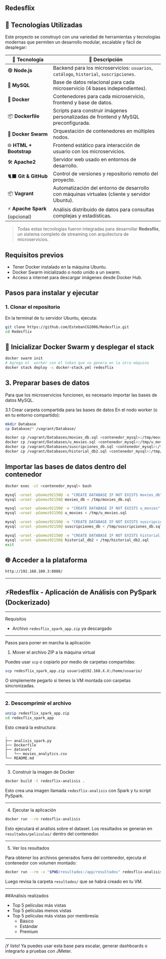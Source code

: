 ## Redesflix


## 🐳 Tecnologías Utilizadas

Este proyecto se construyó con una variedad de herramientas y tecnologías modernas que permiten un desarrollo modular, escalable y fácil de desplegar:

| 🐳 Tecnología       | 🔎 Descripción |
|--------------------|----------------|
| 🟢 **Node.js**      | Backend para los microservicios: `usuarios`, `catálogo`, `historial`, `suscripciones`. |
| 🐬 **MySQL**        | Base de datos relacional para cada microservicio (4 bases independientes). |
| 🐳 **Docker**       | Contenedores para cada microservicio, frontend y base de datos. |
| 📦 **Dockerfile**   | Scripts para construir imágenes personalizadas de frontend y MySQL preconfigurada. |
| 📡 **Docker Swarm** | Orquestación de contenedores en múltiples nodos. |
| 🌐 **HTML + Bootstrap** | Frontend estático para interacción de usuario con los microservicios. |
| 🛠️ **Apache2**      | Servidor web usado en entornos de desarrollo. |
| 🐈‍⬛ **Git & GitHub** | Control de versiones y repositorio remoto del proyecto. |
| 📦 **Vagrant**      | Automatización del entorno de desarrollo con máquinas virtuales (cliente y servidor Ubuntu). |
| ⚡ **Apache Spark** (opcional) | Análisis distribuido de datos para consultas complejas y estadísticas. |

> Todas estas tecnologías fueron integradas para desarrollar **Redesflix**, un sistema completo de streaming con arquitectura de microservicios.



## Requisitos previos

- Tener Docker instalado en la máquina Ubuntu.
- Docker Swarm inicializado o nodo unido a un swarm.
- Acceso a internet para descargar imágenes desde Docker Hub.


## Pasos para instalar y ejecutar

### 1. Clonar el repositorio

En la terminal de tu servidor Ubuntu, ejecuta:

```bash
git clone https://github.com/EstebanCG2006/Redesflix.git
cd Redesflix
```
## 🐳 Inicializar Docker Swarm y desplegar el stack

```bash
docker swarm init
# Agrega el  worker con el token que se genera en la otra máquina 
docker stack deploy -c docker-stack.yml redesflix
```
## 3. Preparar bases de datos
Para que los microservicios funcionen, es necesario importar las bases de datos MySQL.

3.1 Crear carpeta compartida para las bases de datos
En el nodo worker (o en tu entorno compartido):

```bash
mkdir Database
cp Database/* /vagrant/Database/
```
```bash
docker cp /vagrant/Databases/movies_db.sql <contenedor_mysql>:/tmp/movies_db.sql
docker cp /vagrant/Databases/u_movies.sql <contenedor_mysql>:/tmp/u_movies.sql
docker cp /vagrant/Databases/suscripciones_db.sql <contenedor_mysql>:/tmp/suscripciones_db.sql
docker cp /vagrant/Databases/historial_db2.sql <contenedor_mysql>:/tmp/historial_db2.sql
```
## Importar las bases de datos dentro del contenedor

```bash
docker exec -it <contenedor_mysql> bash
```
```bash
mysql -uroot -pGomez92150@ -e "CREATE DATABASE IF NOT EXISTS movies_db"
mysql -uroot -pGomez92150@ movies_db < /tmp/movies_db.sql
```
```bash
mysql -uroot -pGomez92150@ -e "CREATE DATABASE IF NOT EXISTS u_movies"
mysql -uroot -pGomez92150@ u_movies < /tmp/u_movies.sql
```
```bash
mysql -uroot -pGomez92150@ -e "CREATE DATABASE IF NOT EXISTS suscripciones_db"
mysql -uroot -pGomez92150@ suscripciones_db < /tmp/suscripciones_db.sql
```
```bash
mysql -uroot -pGomez92150@ -e "CREATE DATABASE IF NOT EXISTS historial_db2"
mysql -uroot -pGomez92150@ historial_db2 < /tmp/historial_db2.sql
exit
```
## 🌐 Acceder a la plataforma
```bash
http://192.168.100.3:8088/
```

--------------
## ⚡Redesflix - Aplicación de Análisis con PySpark (Dockerizado)

---

 Requisitos

- Archivo `redesflix_spark_app.zip` ya descargado

---

Pasos para poner en marcha la aplicación

 1. Mover el archivo ZIP a la máquina virtual

Puedes usar `scp` o copiarlo por medio de carpetas compartidas:

```bash
scp redesflix_spark_app.zip usuario@192.168.X.X:/home/usuario/
```

O simplemente pegarlo si tienes la VM montada con carpetas sincronizadas.

---

### 2. Descomprimir el archivo

```bash
unzip redesflix_spark_app.zip
cd redesflix_spark_app
```

Esto creará la estructura:

```
.
├── analisis_spark.py
├── Dockerfile
├── dataset/
│   └── movies_analytics.csv
└── README.md
```

---

 3. Construir la imagen de Docker

```bash
docker build -t redesflix-analisis .
```

Esto crea una imagen llamada `redesflix-analisis` con Spark y tu script PySpark.

---

 4. Ejecutar la aplicación

```bash
docker run --rm redesflix-analisis
```

Esto ejecutará el análisis sobre el dataset. Los resultados se generan en `resultados/peliculas/` dentro del contenedor.

---

 5. Ver los resultados

Para obtener los archivos generados fuera del contenedor, ejecuta el contenedor con volumen montado:

```bash
docker run --rm -v "$PWD/resultados:/app/resultados" redesflix-analisis
```

Luego revisa la carpeta `resultados/` que se habrá creado en tu VM.

---

##Análisis realizados

- Top 5 películas más vistas
- Top 5 películas menos vistas
- Top 5 películas más vistas por membresía:
  - Básico
  - Estándar
  - Premium

---

¡Y listo! Ya puedes usar esta base para escalar, generar dashboards o integrarlo a pruebas con JMeter.




